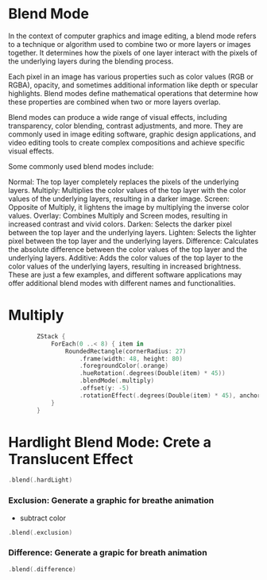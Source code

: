 # Blend Mode 

In the context of computer graphics and image editing, a blend mode refers to a technique or algorithm used to combine two or more layers or images together. It determines how the pixels of one layer interact with the pixels of the underlying layers during the blending process.

Each pixel in an image has various properties such as color values (RGB or RGBA), opacity, and sometimes additional information like depth or specular highlights. Blend modes define mathematical operations that determine how these properties are combined when two or more layers overlap.

Blend modes can produce a wide range of visual effects, including transparency, color blending, contrast adjustments, and more. They are commonly used in image editing software, graphic design applications, and video editing tools to create complex compositions and achieve specific visual effects.

Some commonly used blend modes include:

Normal: The top layer completely replaces the pixels of the underlying layers.
Multiply: Multiplies the color values of the top layer with the color values of the underlying layers, resulting in a darker image.
Screen: Opposite of Multiply, it lightens the image by multiplying the inverse color values.
Overlay: Combines Multiply and Screen modes, resulting in increased contrast and vivid colors.
Darken: Selects the darker pixel between the top layer and the underlying layers.
Lighten: Selects the lighter pixel between the top layer and the underlying layers.
Difference: Calculates the absolute difference between the color values of the top layer and the underlying layers.
Additive: Adds the color values of the top layer to the color values of the underlying layers, resulting in increased brightness.
These are just a few examples, and different software applications may offer additional blend modes with different names and functionalities.


# Multiply

```swift
        ZStack {
            ForEach(0 ..< 8) { item in
                RoundedRectangle(cornerRadius: 27)
                    .frame(width: 48, height: 80)
                    .foregroundColor(.orange)
                    .hueRotation(.degrees(Double(item) * 45))
                    .blendMode(.multiply)
                    .offset(y: -5)
                    .rotationEffect(.degrees(Double(item) * 45), anchor: .bottom)
            }
        }
```

# Hardlight Blend Mode: Crete a Translucent Effect 

```swift
.blend(.hardLight)
```

### Exclusion: Generate a graphic for breathe animation  

- subtract color 

```swift
.blend(.exclusion)
```

### Difference: Generate a grapic for breath animation 

```swift
.blend(.difference)
```
